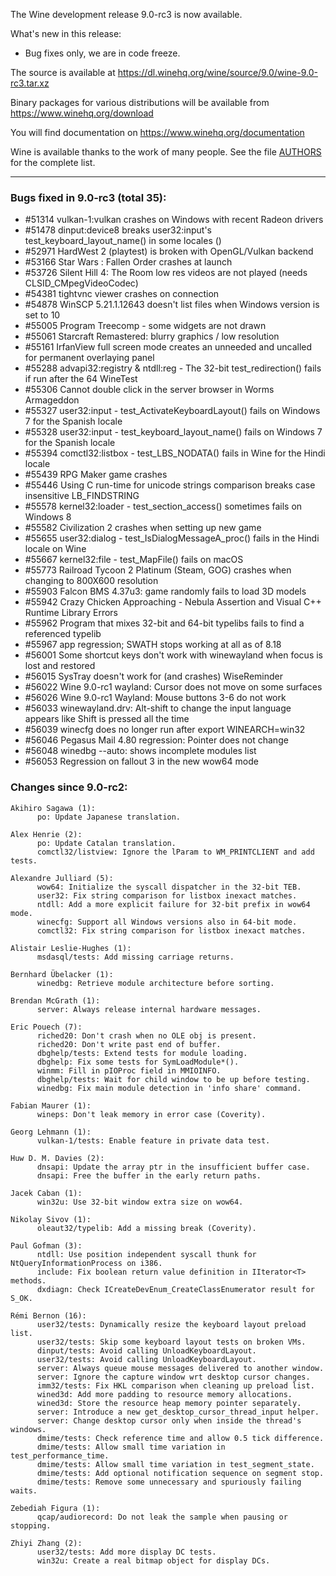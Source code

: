 The Wine development release 9.0-rc3 is now available.

What's new in this release:
  - Bug fixes only, we are in code freeze.

The source is available at <https://dl.winehq.org/wine/source/9.0/wine-9.0-rc3.tar.xz>

Binary packages for various distributions will be available
from <https://www.winehq.org/download>

You will find documentation on <https://www.winehq.org/documentation>

Wine is available thanks to the work of many people.
See the file [AUTHORS][1] for the complete list.

[1]: https://gitlab.winehq.org/wine/wine/-/raw/wine-9.0-rc3/AUTHORS

----------------------------------------------------------------

### Bugs fixed in 9.0-rc3 (total 35):

 - #51314  vulkan-1:vulkan crashes on Windows with recent Radeon drivers
 - #51478  dinput:device8 breaks user32:input's test_keyboard_layout_name() in some locales ()
 - #52971  HardWest 2 (playtest) is broken with OpenGL/Vulkan backend
 - #53166  Star Wars : Fallen Order crashes at launch
 - #53726  Silent Hill 4: The Room low res videos are not played (needs CLSID_CMpegVideoCodec)
 - #54381  tightvnc viewer crashes on connection
 - #54878  WinSCP 5.21.1.12643 doesn't list files when Windows version is set to 10
 - #55005  Program Treecomp - some widgets are not drawn
 - #55061  Starcraft Remastered: blurry graphics / low resolution
 - #55161  IrfanView full screen mode creates an unneeded and uncalled for permanent overlaying panel
 - #55288  advapi32:registry & ntdll:reg - The 32-bit test_redirection() fails if run after the 64 WineTest
 - #55306  Cannot double click in the server browser in Worms Armageddon
 - #55327  user32:input - test_ActivateKeyboardLayout() fails on Windows 7 for the Spanish locale
 - #55328  user32:input - test_keyboard_layout_name() fails on Windows 7 for the Spanish locale
 - #55394  comctl32:listbox - test_LBS_NODATA() fails in Wine for the Hindi locale
 - #55439  RPG Maker game crashes
 - #55446  Using C run-time for unicode strings comparison breaks case insensitive LB_FINDSTRING
 - #55578  kernel32:loader - test_section_access() sometimes fails on Windows 8
 - #55582  Civilization 2 crashes when setting up new game
 - #55655  user32:dialog - test_IsDialogMessageA_proc() fails in the Hindi locale on Wine
 - #55667  kernel32:file - test_MapFile() fails on macOS
 - #55773  Railroad Tycoon 2 Platinum (Steam, GOG) crashes when changing to 800X600 resolution
 - #55903  Falcon BMS 4.37u3: game randomly fails to load 3D models
 - #55942  Crazy Chicken Approaching - Nebula Assertion and Visual C++ Runtime Library Errors
 - #55962  Program that mixes 32-bit and 64-bit typelibs fails to find a referenced typelib
 - #55967  app regression; SWATH stops working at all as of 8.18
 - #56001  Some shortcut keys don't work with winewayland when focus is lost and restored
 - #56015  SysTray doesn't work for (and crashes) WiseReminder
 - #56022  Wine 9.0-rc1 wayland: Cursor does not move on some surfaces
 - #56026  Wine 9.0-rc1 Wayland: Mouse buttons 3-6 do not work
 - #56033  winewayland.drv: Alt-shift to change the input language appears like Shift is pressed all the time
 - #56039  winecfg does no longer run after export WINEARCH=win32
 - #56046  Pegasus Mail 4.80 regression: Pointer does not change
 - #56048  winedbg --auto: shows incomplete modules list
 - #56053  Regression on fallout 3 in the new wow64 mode

### Changes since 9.0-rc2:
```
Akihiro Sagawa (1):
      po: Update Japanese translation.

Alex Henrie (2):
      po: Update Catalan translation.
      comctl32/listview: Ignore the lParam to WM_PRINTCLIENT and add tests.

Alexandre Julliard (5):
      wow64: Initialize the syscall dispatcher in the 32-bit TEB.
      user32: Fix string comparison for listbox inexact matches.
      ntdll: Add a more explicit failure for 32-bit prefix in wow64 mode.
      winecfg: Support all Windows versions also in 64-bit mode.
      comctl32: Fix string comparison for listbox inexact matches.

Alistair Leslie-Hughes (1):
      msdasql/tests: Add missing carriage returns.

Bernhard Übelacker (1):
      winedbg: Retrieve module architecture before sorting.

Brendan McGrath (1):
      server: Always release internal hardware messages.

Eric Pouech (7):
      riched20: Don't crash when no OLE obj is present.
      riched20: Don't write past end of buffer.
      dbghelp/tests: Extend tests for module loading.
      dbghelp: Fix some tests for SymLoadModule*().
      winmm: Fill in pIOProc field in MMIOINFO.
      dbghelp/tests: Wait for child window to be up before testing.
      winedbg: Fix main module detection in 'info share' command.

Fabian Maurer (1):
      wineps: Don't leak memory in error case (Coverity).

Georg Lehmann (1):
      vulkan-1/tests: Enable feature in private data test.

Huw D. M. Davies (2):
      dnsapi: Update the array ptr in the insufficient buffer case.
      dnsapi: Free the buffer in the early return paths.

Jacek Caban (1):
      win32u: Use 32-bit window extra size on wow64.

Nikolay Sivov (1):
      oleaut32/typelib: Add a missing break (Coverity).

Paul Gofman (3):
      ntdll: Use position independent syscall thunk for NtQueryInformationProcess on i386.
      include: Fix boolean return value definition in IIterator<T> methods.
      dxdiagn: Check ICreateDevEnum_CreateClassEnumerator result for S_OK.

Rémi Bernon (16):
      user32/tests: Dynamically resize the keyboard layout preload list.
      user32/tests: Skip some keyboard layout tests on broken VMs.
      dinput/tests: Avoid calling UnloadKeyboardLayout.
      user32/tests: Avoid calling UnloadKeyboardLayout.
      server: Always queue mouse messages delivered to another window.
      server: Ignore the capture window wrt desktop cursor changes.
      imm32/tests: Fix HKL comparison when cleaning up preload list.
      wined3d: Add more padding to resource memory allocations.
      wined3d: Store the resource heap memory pointer separately.
      server: Introduce a new get_desktop_cursor_thread_input helper.
      server: Change desktop cursor only when inside the thread's windows.
      dmime/tests: Check reference time and allow 0.5 tick difference.
      dmime/tests: Allow small time variation in test_performance_time.
      dmime/tests: Allow small time variation in test_segment_state.
      dmime/tests: Add optional notification sequence on segment stop.
      dmime/tests: Remove some unnecessary and spuriously failing waits.

Zebediah Figura (1):
      qcap/audiorecord: Do not leak the sample when pausing or stopping.

Zhiyi Zhang (2):
      user32/tests: Add more display DC tests.
      win32u: Create a real bitmap object for display DCs.
```
